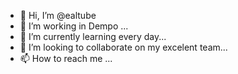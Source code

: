 - 👋 Hi, I’m @ealtube
- 👀 I’m working in Dempo ...
- 🌱 I’m currently learning every day...
- 💞️ I’m looking to collaborate on my excelent team...
- 📫 How to reach me ...

<!---
ealtube/ealtube is a ✨ special ✨ repository because its `README.md` (this file) appears on your GitHub profile.
You can click the Preview link to take a look at your changes.
--->

